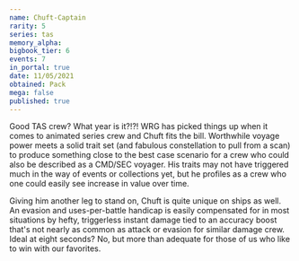 ```yaml
---
name: Chuft-Captain
rarity: 5
series: tas
memory_alpha:
bigbook_tier: 6
events: 7
in_portal: true
date: 11/05/2021
obtained: Pack
mega: false
published: true
---
```


Good TAS crew? What year is it?!?! WRG has picked things up when it comes to animated series crew and Chuft fits the bill. Worthwhile voyage power meets a solid trait set (and fabulous constellation to pull from a scan) to produce something close to the best case scenario for a crew who could also be described as a CMD/SEC voyager. His traits may not have triggered much in the way of events or collections yet, but he profiles as a crew who one could easily see increase in value over time.

Giving him another leg to stand on, Chuft is quite unique on ships as well. An evasion and uses-per-battle handicap is easily compensated for in most situations by hefty, triggerless instant damage tied to an accuracy boost that's not nearly as common as attack or evasion for similar damage crew. Ideal at eight seconds? No, but more than adequate for those of us who like to win with our favorites.
